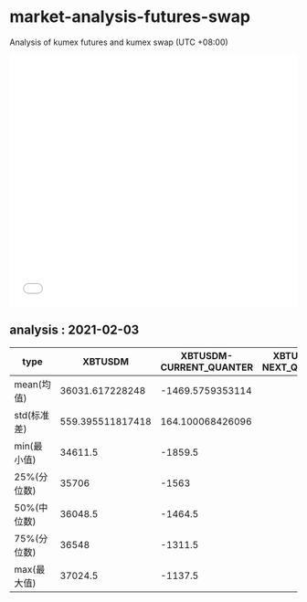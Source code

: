 # market-analysis-futures-swap
Analysis of kumex futures and kumex swap (UTC +08:00)

<iframe width="100%" height="440" src="./data.html" frameborder="no" border="0" scrolling="no"></iframe>

## analysis : 2021-02-03

type|XBTUSDM|XBTUSDM-CURRENT_QUANTER|XBTUSDM-NEXT_QUANTER|
---|---|---|---
mean(均值) | 36031.617228248 | -1469.5759353114 | 
std(标准差) | 559.395511817418 | 164.100068426096 | 
min(最小值) | 34611.5 | -1859.5 | 
25%(分位数) | 35706 | -1563 | 
50%(中位数) | 36048.5 | -1464.5 | 
75%(分位数) | 36548 | -1311.5 | 
max(最大值) | 37024.5 | -1137.5 | 
